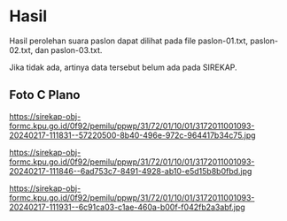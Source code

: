 # Hasil

Hasil perolehan suara paslon dapat dilihat pada file paslon-01.txt, paslon-02.txt, dan paslon-03.txt.

Jika tidak ada, artinya data tersebut belum ada pada SIREKAP.

## Foto C Plano

https://sirekap-obj-formc.kpu.go.id/0f92/pemilu/ppwp/31/72/01/10/01/3172011001093-20240217-111831--57220500-8b40-496e-972c-964417b34c75.jpg

https://sirekap-obj-formc.kpu.go.id/0f92/pemilu/ppwp/31/72/01/10/01/3172011001093-20240217-111846--6ad753c7-8491-4928-ab10-e5d15b8b0fbd.jpg

https://sirekap-obj-formc.kpu.go.id/0f92/pemilu/ppwp/31/72/01/10/01/3172011001093-20240217-111931--6c91ca03-c1ae-460a-b00f-f042fb2a3abf.jpg
